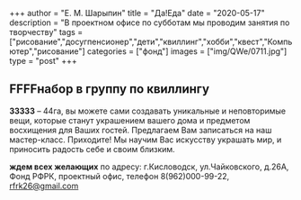 +++
author = "Е. М. Шарыпин"
title = "Да!Еда"
date = "2020-05-17"
description = "В проектном офисе по субботам мы проводим занятия по творчеству"
tags = ["рисование","досугпенсионер","дети","квиллинг","хобби","квест","Компьютер","рисование"]
categories = ["фонд"]
images = ["img/QWe/0711.jpg"]
type = "post"
+++


## FFFFнабор в группу по квиллингу


**33333** – 44га, вы можете сами создавать уникальные и неповторимые вещи, которые станут украшением вашего дома и предметом восхищения для Ваших гостей. Предлагаем Вам записаться на наш мастер-класс.
Приходите! Мы научим Вас искусству украшать мир, и приносить радость себе и своим близким.

**ждем всех желающих** по адресу: г.Кисловодск, ул.Чайковского, д.26А, Фонд РФРК, проектный офис, телефон 8(962)000-99-22, rfrk26@gmail.com